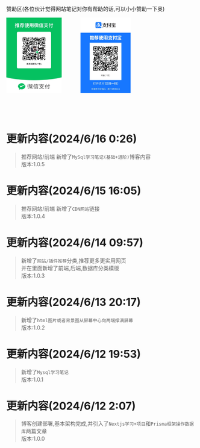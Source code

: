 赞助区(各位伙计觉得网站笔记对你有帮助的话,可以小小赞助一下奥)

<div style="display:flex;margin-bottom:100px">
  <img style="height:200px" src="/public/weixin.jpg"/>
  <img style="height:200px;margin-left:50px" src="/public/zhifubao.jpg"/>
</div>

# 更新内容(2024/6/16 0:26)
> 推荐网站/前端 新增了`MySql学习笔记(基础+进阶)`博客内容<br>
> 版本:1.0.5

# 更新内容(2024/6/15 16:05)
> 推荐网站/前端 新增了`CDN网站`链接<br>
> 版本:1.0.4

# 更新内容(2024/6/14 09:57)
> 新增了`网站/插件推荐`分类,推荐更多更实用网页<br>
> 并在里面新增了前端,后端,数据库分类模版<br>
> 版本:1.0.3

# 更新内容(2024/6/13 20:17)
> 新增了`html图片或者背景图从屏幕中心向两端撑满屏幕`<br>
> 版本:1.0.2

# 更新内容(2024/6/12 19:53)
> 新增了`Mysql学习笔记`<br>
> 版本:1.0.1

# 更新内容(2024/6/12 2:07)
> 博客创建部署,基本架构完成,并引入了`Nextjs学习+项目`和`Prisma框架操作数据库`两篇文章<br>
> 版本:1.0.0
